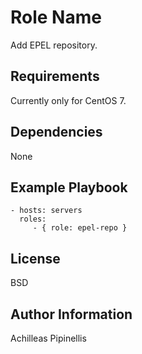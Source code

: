 Role Name
=========

Add EPEL repository.

Requirements
------------

Currently only for CentOS 7.

Dependencies
------------

None

Example Playbook
----------------

    - hosts: servers
      roles:
         - { role: epel-repo }

License
-------

BSD

Author Information
------------------

Achilleas Pipinellis
